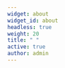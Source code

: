 ```yaml
---
widget: about
widget_id: about
headless: true
weight: 20
title: " "
active: true
author: admin
---
```

